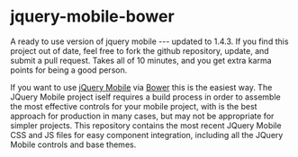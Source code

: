 jquery-mobile-bower
=================

A ready to use version of jquery mobile --- updated to 1.4.3.  If you find this project out of date, feel free to fork the github repository, update, and submit a pull request.  Takes all of 10 minutes, and you get extra karma points for being a good person.


If you want to use [jQuery Mobile](http://jquerymobile.com/) via [Bower](http://bower.io) this is the easiest way.  The JQuery Mobile project iself requires a build process in order to assemble the most effective controls for your mobile project, with is the best approach for production in many cases, but may not be appropriate for simpler projects.  This repository contains the most recent JQuery Mobile CSS and JS files for easy component integration, including all the JQuery Mobile controls and base themes.
